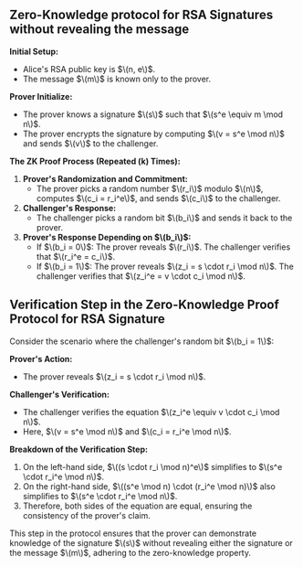 ## Zero-Knowledge protocol for RSA Signatures without revealing the message

**Initial Setup:**
- Alice's RSA public key is $\(n, e\)$.
- The message $\(m\)$ is known only to the prover.

**Prover Initialize:**
- The prover knows a signature $\(s\)$ such that $\(s^e \equiv m \mod n\)$.
- The prover encrypts the signature by computing $\(v = s^e \mod n\)$ and sends $\(v\)$ to the challenger.

**The ZK Proof Process (Repeated \(k\) Times):**
1. **Prover's Randomization and Commitment:**
   - The prover picks a random number $\(r_i\)$ modulo $\(n\)$, computes $\(c_i = r_i^e\)$, and sends $\(c_i\)$ to the challenger.
2. **Challenger's Response:**
   - The challenger picks a random bit $\(b_i\)$ and sends it back to the prover.
3. **Prover's Response Depending on $\(b_i\)$:**
   - If $\(b_i = 0\)$: The prover reveals $\(r_i\)$. The challenger verifies that $\(r_i^e = c_i\)$.
   - If $\(b_i = 1\)$: The prover reveals $\(z_i = s \cdot r_i \mod n\)$. The challenger verifies that $\(z_i^e = v \cdot c_i \mod n\)$.

## Verification Step in the Zero-Knowledge Proof Protocol for RSA Signature

Consider the scenario where the challenger's random bit $\(b_i = 1\)$:

**Prover's Action:**
- The prover reveals $\(z_i = s \cdot r_i \mod n\)$.

**Challenger's Verification:**
- The challenger verifies the equation $\(z_i^e \equiv v \cdot c_i \mod n\)$.
- Here, $\(v = s^e \mod n\)$ and $\(c_i = r_i^e \mod n\)$.

**Breakdown of the Verification Step:**
1. On the left-hand side, $\((s \cdot r_i \mod n)^e\)$ simplifies to $\(s^e \cdot r_i^e \mod n\)$.
2. On the right-hand side, $\((s^e \mod n) \cdot (r_i^e \mod n)\)$ also simplifies to $\(s^e \cdot r_i^e \mod n\)$.
3. Therefore, both sides of the equation are equal, ensuring the consistency of the prover's claim.

This step in the protocol ensures that the prover can demonstrate knowledge of the signature $\(s\)$ without revealing either the signature or the message $\(m\)$, adhering to the zero-knowledge property.
